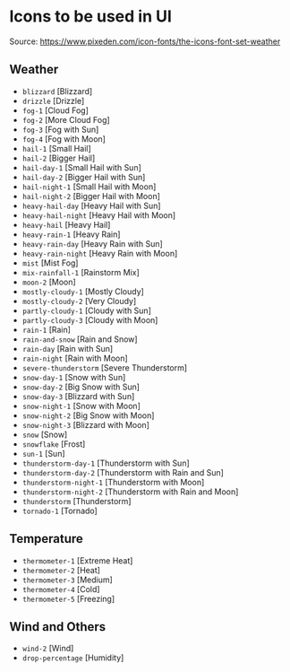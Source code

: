 # Icons to be used in UI
Source:
https://www.pixeden.com/icon-fonts/the-icons-font-set-weather

## Weather
- `blizzard`              [Blizzard]
- `drizzle`               [Drizzle]
- `fog-1`                 [Cloud Fog]
- `fog-2`                 [More Cloud Fog]
- `fog-3`                 [Fog with Sun]
- `fog-4`                 [Fog with Moon]
- `hail-1`                [Small Hail]
- `hail-2`                [Bigger Hail]
- `hail-day-1`            [Small Hail with Sun]
- `hail-day-2`            [Bigger Hail with Sun]
- `hail-night-1`          [Small Hail with Moon]
- `hail-night-2`          [Bigger Hail with Moon]
- `heavy-hail-day`        [Heavy Hail with Sun]
- `heavy-hail-night`      [Heavy Hail with Moon]
- `heavy-hail`            [Heavy Hail]
- `heavy-rain-1`          [Heavy Rain]
- `heavy-rain-day`        [Heavy Rain with Sun]
- `heavy-rain-night`      [Heavy Rain with Moon]
- `mist`                  [Mist Fog]
- `mix-rainfall-1`        [Rainstorm Mix]
- `moon-2`                [Moon]
- `mostly-cloudy-1`       [Mostly Cloudy]
- `mostly-cloudy-2`       [Very Cloudy]
- `partly-cloudy-1`       [Cloudy with Sun]
- `partly-cloudy-3`       [Cloudy with Moon]
- `rain-1`                [Rain]
- `rain-and-snow`         [Rain and Snow]
- `rain-day`              [Rain with Sun]
- `rain-night`            [Rain with Moon]
- `severe-thunderstorm`   [Severe Thunderstorm]
- `snow-day-1`            [Snow with Sun]
- `snow-day-2`            [Big Snow with Sun]
- `snow-day-3`            [Blizzard with Sun]
- `snow-night-1`          [Snow with Moon]
- `snow-night-2`          [Big Snow with Moon]
- `snow-night-3`          [Blizzard with Moon]
- `snow`                  [Snow]
- `snowflake`             [Frost]
- `sun-1`                 [Sun]
- `thunderstorm-day-1`    [Thunderstorm with Sun]
- `thunderstorm-day-2`    [Thunderstorm with Rain and Sun]
- `thunderstorm-night-1`  [Thunderstorm with Moon]
- `thunderstorm-night-2`  [Thunderstorm with Rain and Moon]
- `thunderstorm`          [Thunderstorm]
- `tornado-1`             [Tornado]

## Temperature
- `thermometer-1`         [Extreme Heat]
- `thermometer-2`         [Heat]
- `thermometer-3`         [Medium]
- `thermometer-4`         [Cold]
- `thermometer-5`         [Freezing]

## Wind and Others
- `wind-2`                [Wind]
- `drop-percentage`       [Humidity]
